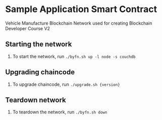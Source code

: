 # Sample Application Smart Contract
Vehicle Manufacture Blockchain Network used for creating Blockchain Developer Course V2 

## Starting the network
1. To start the network, run `./byfn.sh up -l node -s couchdb`

## Upgrading chaincode
1. To upgrade chaincode, run `./upgrade.sh {version}`

## Teardown network
1. To teardown the network, run `./byfn.sh down`